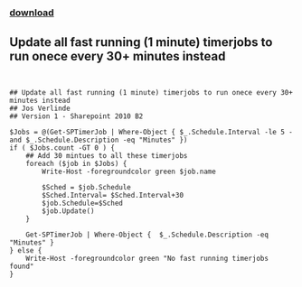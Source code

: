 ﻿---
pid:            1493
parent:         0
children:       
poster:         Jos Verlinde
title:          
date:           2009-11-27 06:04:26
description:    ## Update all fast running (1 minute) timerjobs to run onece every 30+ minutes instead 
format:         posh
---

# 

### [download](1493.ps1)  

## Update all fast running (1 minute) timerjobs to run onece every 30+ minutes instead 

```posh


## Update all fast running (1 minute) timerjobs to run onece every 30+ minutes instead 
## Jos Verlinde 
## Version 1 - Sharepoint 2010 B2 

$Jobs = @(Get-SPTimerJob | Where-Object { $_.Schedule.Interval -le 5 -and $_.Schedule.Description -eq "Minutes" })
if ( $Jobs.count -GT 0 ) {
    ## Add 30 mintues to all these timerjobs
    foreach ($job in $Jobs) { 
        Write-Host -foregroundcolor green $job.name
        
        $Sched = $job.Schedule
        $Sched.Interval= $Sched.Interval+30 
        $job.Schedule=$Sched
        $job.Update()
    }

    Get-SPTimerJob | Where-Object {  $_.Schedule.Description -eq "Minutes" }
} else {
    Write-Host -foregroundcolor green "No fast running timerjobs found"
}

```

